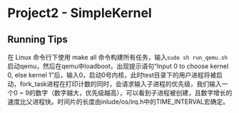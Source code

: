 # Project2 - SimpleKernel

## Running Tips

在 Linux 命令行下使用 make all 命令构建所有任务，输入`sudo sh run_qemu.sh`启动qemu，然后在qemu中loadboot，出现提示语句“Input 0 to choose kernel 0, else kernel 1”后，输入0，启动0号内核，此时test目录下的用户进程将被启动，fork_task进程在打印计数的同时，会请求输入子进程的优先级，我们输入一个0 ~ 9的数字（数字越大，优先级越高），可以看到子进程被创建，且数字增长的速度比父进程快。时间片的长度由inlude/os/irq.h中的TIME_INTERVAL宏确定。
